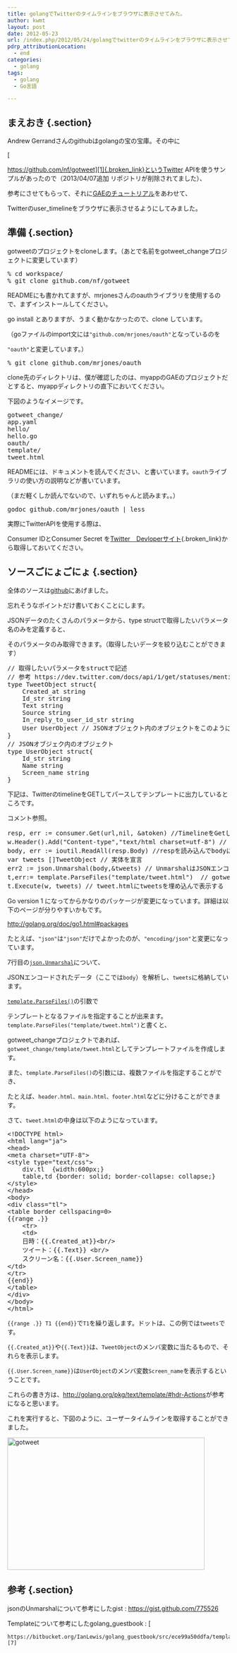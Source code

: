 ```yaml
---
title: golangでTwitterのタイムラインをブラウザに表示させてみた。
author: kwmt
layout: post
date: 2012-05-23
url: /index.php/2012/05/24/golangでtwitterのタイムラインをブラウザに表示させてみ/
pdrp_attributionLocation:
  - end
categories:
  - golang
tags:
  - golang
  - Go言語

---
```

## まえおき {.section}

Andrew Gerrandさんのgithubはgolangの宝の宝庫。その中に
  
[
  
https://github.com/nf/gotweet][1]{.broken_link}というTwitter APIを使うサンプルがあったので（2013/04/07追加 リポジトリが削除されてました）、
  
参考にさせてもらって、それに[GAEのチュートリアル][2]をあわせて、
  
Twitterのuser_timelineをブラウザに表示させるようにしてみました。 

## 準備 {.section}

gotweetのプロジェクトをcloneします。（あとで名前をgotweet_changeプロジェクトに変更しています） 

<pre class="terminal">% cd workspace/
% git clone github.com/nf/gotweet
</pre>

READMEにも書かれてますが、mrjonesさんのoauthライブラリを使用するので、まずインストールしてください。
  
go install とありますが、うまく動かなかったので、clone しています。
  
（goファイルのimport文には`"github.com/mrjones/oauth"`となっているのを
  
`"oauth"`と変更しています。） 

<pre class="terminal">% git clone github.com/mrjones/oauth
</pre>

clone先のディレクトリは、僕が確認したのは、myappのGAEのプロジェクトだとすると、myappディレクトリの直下においてください。
  
下図のようなイメージです。 

<pre class="terminal">gotweet_change/
app.yaml
hello/
hello.go
oauth/
template/
tweet.html
</pre>

READMEには、ドキュメントを読んでください、と書いています。`oauth`ライブラリの使い方の説明などが書いています。
  
（まだ軽くしか読んでないので、いずれちゃんと読みます。。） 

<pre class="terminal">godoc github.com/mrjones/oauth | less
</pre>

実際にTwitterAPIを使用する際は、
  
Consumer IDとConsumer Secret を[Twitter　Devloperサイト][3]{.broken_link}から取得しておいてください。 

## ソースごにょごにょ {.section}

全体のソースは[github][4]にあげました。
  
忘れそうなポイントだけ書いておくことにします。 

<!--more-->

JSONデータのたくさんのパラメータから、type structで取得したいパラメータ名のみを定義すると、
  
そのパラメータのみ取得できます。（取得したいデータを絞り込むことができます） 

<pre class="brush: golang; title: ; notranslate" title="">// 取得したいパラメータをstructで記述
// 参考 https://dev.twitter.com/docs/api/1/get/statuses/mentions
type TweetObject struct{
    Created_at string
    Id_str string
    Text string
    Source string
    In_reply_to_user_id_str string
    User UserObject // JSONオブジェクト内のオブジェクトをこのように定義する。
}
// JSONオブジェク内のオブジェクト
type UserObject struct{
    Id_str string
    Name string
    Screen_name string
}
</pre>

下記は、TwitterのtimelineをGETしてパースしてテンプレートに出力しているところです。
  
コメント参照。 

<pre class="brush: golang; title: ; notranslate" title="">resp, err := consumer.Get(url,nil, &atoken) //TimelineをGetしてrespに格納
w.Header().Add("Content-type","text/html charset=utf-8") // ヘッダー追加
body, err := ioutil.ReadAll(resp.Body) //respを読み込んでbodyに格納
var tweets []TweetObject // 実体を宣言
err2 := json.Unmarshal(body,&tweets) // UnmarshalはJSONエンコードデータをパースします
t,err:= template.ParseFiles("template/tweet.html")  // gotweet_change/template/tweet.html　に配置
t.Execute(w, tweets) // tweet.htmlにtweetsを埋め込んで表示する
</pre>

Go version 1 になってからかなりのパッケージが変更になっています。詳細は以下のページが分りやすいかもです。
  
<http://golang.org/doc/go1.html#packages> 

たとえば、`"json"`は`"json"`だけでよかったのが、`"encoding/json"`と変更になっています。 

7行目の[`json.Unmarshal`][5]について、
  
JSONエンコードされたデータ（ここでは`body`）を解析し、`tweets`に格納しています。 

[`template.ParseFiles()`][6]の引数で
  
テンプレートとなるファイルを指定することが出来ます。`template.ParseFiles("template/tweet.html")`と書くと、
  
gotweet_changeプロジェクトであれば、`gotweet_change/template/tweet.html`としてテンプレートファイルを作成します。 

また、`template.ParseFiles()`の引数には、複数ファイルを指定することができ、
  
たとえば、`header.html、main.html、footer.html`などに分けることができます。 

さて、`tweet.html`の中身は以下のようになっています。 

<pre class="brush: xml; title: ; notranslate" title="">&lt;!DOCTYPE html&gt;
&lt;html lang="ja"&gt;
&lt;head&gt;
&lt;meta charset="UTF-8"&gt;
&lt;style type="text/css"&gt;
    div.tl  {width:600px;}
    table,td {border: solid; border-collapse: collapse;}
&lt;/style&gt;
&lt;/head&gt;
&lt;body&gt;
&lt;div class="tl"&gt;
&lt;table border cellspacing=0&gt;
{{range .}}
    &lt;tr&gt;
    &lt;td&gt;
    日時：{{.Created_at}}&lt;br/&gt;
    ツイート：{{.Text}} &lt;br/&gt;
    スクリーン名：{{.User.Screen_name}}
&lt;/td&gt;
&lt;/tr&gt;
{{end}}
&lt;/table&gt;
&lt;/div&gt;
&lt;/body&gt;
&lt;/html&gt;
</pre>

`{{range .}} T1 {{end}}`で`T1`を繰り返します。ドットは、この例では`tweets`です。
  
`{{.Created_at}}`や`{{.Text}}`は、`TweetObject`のメンバ変数に当たるもので、それらを表示します。 

`{{.User.Screen_name}}`は`UserObject`のメンバ変数`Screen_name`を表示するということです。
  
これらの書き方は、<a href="http://golang.org/pkg/text/template/#hdr-Actions" target="_blank">http://golang.org/pkg/text/template/#hdr-Actions</a>が参考になると思います。 

これを実行すると、下図のように、ユーザータイムラインを取得することができました。 

<a href="http://kwmt27.net/index.php/2012/05/24/golang%e3%81%a7twitter%e3%81%ae%e3%82%bf%e3%82%a4%e3%83%a0%e3%83%a9%e3%82%a4%e3%83%b3%e3%82%92%e3%83%96%e3%83%a9%e3%82%a6%e3%82%b6%e3%81%ab%e8%a1%a8%e7%a4%ba%e3%81%95%e3%81%9b%e3%81%a6%e3%81%bf/gotweet/" rel="attachment wp-att-818"><img src="http://kwmt27.net/wp-content/uploads/2012/05/gotweet-447x300.png" alt="gotweet" width="447" height="300" class="alignnone size-thumbnail wp-image-818" srcset="http://kwmt27.net/wp-content/uploads/2012/05/gotweet-447x300.png 447w, http://kwmt27.net/wp-content/uploads/2012/05/gotweet-300x201.png 300w, http://kwmt27.net/wp-content/uploads/2012/05/gotweet.png 516w" sizes="(max-width: 447px) 100vw, 447px" /></a>

## 参考 {.section}

jsonのUnmarshalについて参考にしたgist
:   <https://gist.github.com/775526>

Templateについて参考にしたgolang_guestbook
:   [
  
    https://bitbucket.org/IanLewis/golang_guestbook/src/ece99a50ddfa/templates/base.html][7]

 [1]: https://github.com/nf/gotweet
 [2]: http://androg.seesaa.net/article/267361381.html
 [3]: http://dev.twitter.com/apps/new
 [4]: https://github.com/kwmt/gotweet_change
 [5]: http://golang.org/src/pkg/encoding/json/decode.go
 [6]: http://golang.org/src/pkg/html/template/template.go?h=ParseFiles#L283
 [7]: https://bitbucket.org/IanLewis/golang_guestbook/src/ece99a50ddfa/templates/base.html